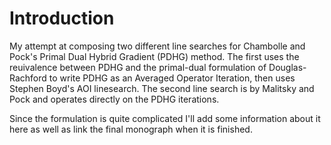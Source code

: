 # Introduction
My attempt at composing two different line searches for Chambolle and Pock's Primal Dual Hybrid Gradient (PDHG) method. The first uses the reuivalence between PDHG and the primal-dual formulation of Douglas-Rachford to write PDHG as an Averaged Operator Iteration, then uses Stephen Boyd's AOI linesearch. The second line search is by Malitsky and Pock and operates directly on the PDHG iterations.

Since the formulation is quite complicated I'll add some information about it here as well as link the final monograph when it is finished.
